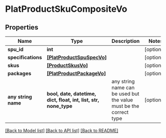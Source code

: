 # PlatProductSkuCompositeVo


## Properties
Name | Type | Description | Notes
------------ | ------------- | ------------- | -------------
**spu_id** | **int** |  | [optional] 
**specifications** | [**[PlatProductSpuSpecVo]**](PlatProductSpuSpecVo.md) |  | [optional] 
**skus** | [**[ProductSkusVo]**](ProductSkusVo.md) |  | [optional] 
**packages** | [**[PlatProductPackageVo]**](PlatProductPackageVo.md) |  | [optional] 
**any string name** | **bool, date, datetime, dict, float, int, list, str, none_type** | any string name can be used but the value must be the correct type | [optional]

[[Back to Model list]](../README.md#documentation-for-models) [[Back to API list]](../README.md#documentation-for-api-endpoints) [[Back to README]](../README.md)


